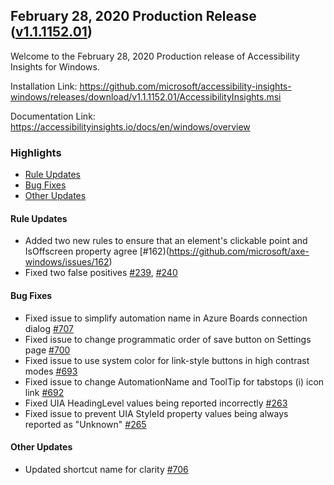 ## February 28, 2020 Production Release ([v1.1.1152.01](https://github.com/Microsoft/accessibility-insights-windows/releases/tag/v1.1.1152.01))

Welcome to the February 28, 2020 Production release of Accessibility Insights for Windows.

Installation Link: https://github.com/microsoft/accessibility-insights-windows/releases/download/v1.1.1152.01/AccessibilityInsights.msi

Documentation Link: https://accessibilityinsights.io/docs/en/windows/overview

### Highlights

- [Rule Updates](#rule-updates)
- [Bug Fixes](#bug-fixes)
- [Other Updates](#other-updates)

#### Rule Updates

- Added two new rules to ensure that an element's clickable point and IsOffscreen property agree [#162)(https://github.com/microsoft/axe-windows/issues/162)
- Fixed two false positives [#239](https://github.com/microsoft/axe-windows/issues/239), [#240](https://github.com/microsoft/axe-windows/issues/240)

#### Bug Fixes

- Fixed issue to simplify automation name in Azure Boards connection dialog [#707](https://github.com/microsoft/accessibility-insights-windows/issues/707)
- Fixed issue to change programmatic order of save button on Settings page [#700](https://github.com/microsoft/accessibility-insights-windows/issues/700)
- Fixed issue to use system color for link-style buttons in high contrast modes [#693](https://github.com/microsoft/accessibility-insights-windows/pull/693)
- Fixed issue to change AutomationName and ToolTip for tabstops (i) icon link [#692](https://github.com/microsoft/accessibility-insights-windows/pull/692)
- Fixed UIA HeadingLevel values being reported incorrectly [#263](https://github.com/microsoft/axe-windows/issues/263)
- Fixed issue to prevent UIA StyleId property values being always reported as "Unknown" [#265](https://github.com/microsoft/axe-windows/issues/265)

#### Other Updates

- Updated shortcut name for clarity [#706](https://github.com/microsoft/accessibility-insights-windows/pull/706)